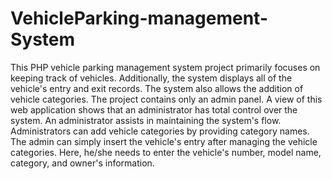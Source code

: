 # VehicleParking-management-System
This PHP vehicle parking management system project primarily focuses on keeping track of vehicles. Additionally, the system displays all of the vehicle's entry and exit records. The system also allows the addition of vehicle categories. The project contains only an admin panel. A view of this web application shows that an administrator has total control over the system. An administrator assists in maintaining the system's flow. Administrators can add vehicle categories by providing category names. The admin can simply insert the vehicle's entry after managing the vehicle categories. Here, he/she needs to enter the vehicle's number, model name, category, and owner's information.
